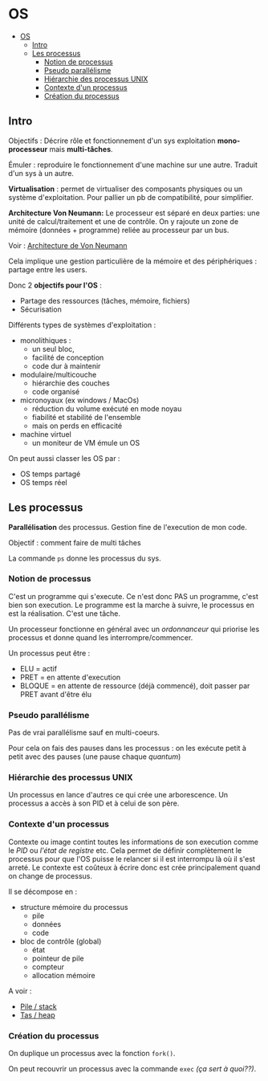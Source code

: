 # OS

- [OS](#os)
  - [Intro](#intro)
  - [Les processus](#les-processus)
    - [Notion de processus](#notion-de-processus)
    - [Pseudo parallélisme](#pseudo-parallélisme)
    - [Hiérarchie des processus UNIX](#hiérarchie-des-processus-unix)
    - [Contexte d'un processus](#contexte-dun-processus)
    - [Création du processus](#création-du-processus)

## Intro

Objectifs :
Décrire rôle et fonctionnement d'un sys exploitation **mono-processeur**
mais **multi-tâches**.

Émuler : reproduire le fonctionnement d'une machine sur une autre. Traduit d'un sys à un autre.

**Virtualisation** : permet de virtualiser des composants physiques ou un système d'exploitation. Pour pallier un pb de compatibilité, pour simplifier.

**Architecture Von Neumann:**
Le processeur est séparé en deux parties: une unité de calcul/traitement et une de contrôle. On y rajoute un zone de mémoire (données + programme) reliée au processeur par un bus.

Voir : [Architecture de Von Neumann](https://fr.wikipedia.org/wiki/Architecture_de_von_Neumann)

Cela implique une gestion particulière de la mémoire et des périphériques : partage entre les users.

Donc 2 **objectifs pour l'OS** :

- Partage des ressources (tâches, mémoire, fichiers)
- Sécurisation

Différents types de systèmes d'exploitation :

- monolithiques :
  - un seul bloc,
  - facilité de conception
  - code dur à maintenir
- modulaire/multicouche
  - hiérarchie des couches
  - code organisé
- micronoyaux (ex windows / MacOs)
  - réduction du volume exécuté en mode noyau
  - fiabilité et stabilité de l'ensemble
  - mais on perds en efficacité
- machine virtuel
  - un moniteur de VM émule un OS
  
On peut aussi classer les OS par :

- OS temps partagé
- OS temps réel

## Les processus

**Parallélisation** des processus. Gestion fine de l'execution de mon code.

Objectif : comment faire de multi tâches

La commande `ps` donne les processus du sys.

### Notion de processus

C'est un programme qui s'execute. Ce n'est donc PAS un programme, c'est bien son execution. Le programme est la marche à suivre, le processus en est la réalisation. C'est une tâche.

Un processeur fonctionne en général avec un *ordonnanceur* qui priorise les processus et donne quand les interrompre/commencer.

Un processus peut être :

- ELU = actif
- PRET = en attente d'execution
- BLOQUE = en attente de ressource (déjà commencé), doit passer par PRET avant d'être élu

### Pseudo parallélisme

Pas de vrai parallélisme sauf en multi-coeurs.

Pour cela on fais des pauses dans les processus : on les exécute petit à petit avec des pauses (une pause chaque *quantum*)

### Hiérarchie des processus UNIX  

Un processus en lance d'autres ce qui crée une arborescence. Un processus a accès à son PID et à celui de son père.

### Contexte d'un processus

Contexte ou image contint toutes les informations de son execution comme le *PID* ou *l'état de registre* etc. Cela permet de définir complètement le processus pour que l'OS puisse le relancer si il est interrompu là où il s'est arreté. Le contexte est coûteux à écrire donc est crée principalement quand on change de processus.

Il se décompose en :

- structure mémoire du processus
  - pile
  - données
  - code
- bloc de contrôle (global)
  - état
  - pointeur de pile
  - compteur
  - allocation mémoire

A voir :

- [Pile / stack](https://fr.wikipedia.org/wiki/Pile_d%27ex%C3%A9cution)
- [Tas / heap](https://fr.wikipedia.org/wiki/Tas_(allocation_dynamique))

### Création du processus

On duplique un processus avec la fonction `fork()`.

On peut recouvrir un processus avec la commande `exec` *(ça sert à quoi??)*.
